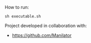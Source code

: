 How to run:
```
sh executable.sh
```

Project developed in collaboration with:

- https://github.com/Manilator
